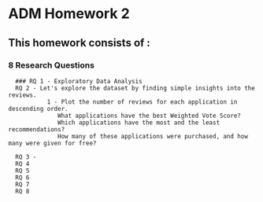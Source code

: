 # ADM Homework 2
## This homework consists of : 
### 8 Research Questions 
      ### RQ 1 - Exploratory Data Analysis
      RQ 2 - Let's explore the dataset by finding simple insights into the reviews.
               1 - Plot the number of reviews for each application in descending order.
                  What applications have the best Weighted Vote Score?
                  Which applications have the most and the least recommendations?
                  How many of these applications were purchased, and how many were given for free?

      RQ 3 - 
      RQ 4
      RQ 5
      RQ 6
      RQ 7
      RQ 8
      
